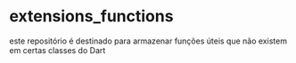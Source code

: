 # extensions_functions
este repositório é destinado para armazenar funções úteis que não existem em certas classes do Dart
